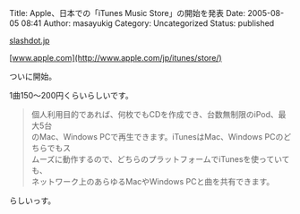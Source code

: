 Title: Apple、日本での「iTunes Music Store」の開始を発表
Date: 2005-08-05 08:41
Author: masayukig
Category: Uncategorized
Status: published

[slashdot.jp](http://slashdot.jp/article.pl?sid=05/08/04/0247259&topic=52)

[www.apple.com](http://www.apple.com/jp/itunes/store/)

ついに開始。

1曲150〜200円くらいらしいです。  

> 個人利用目的であれば、何枚でもCDを作成でき、台数無制限のiPod、最大5台  
> のMac、Windows PCで再生できます。iTunesはMac、Windows
> PCのどちらでもス  
> ムーズに動作するので、どちらのプラットフォームでiTunesを使っていても、  
> ネットワーク上のあらゆるMacやWindows PCと曲を共有できます。

らしいっす。
